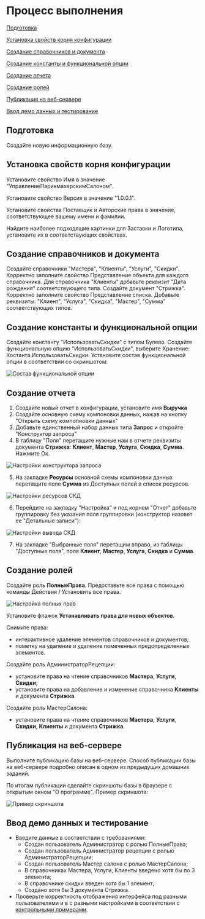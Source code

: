 # Процесс выполнения

[Подготовка](#Подготовка)

[Установка свойств корня конфигурации](#Установка%20свойств%20корня%20конфигурации)

[Создание справочников и документа](#Создание%20справочников%20и%20документа)

[Создание константы и функциональной опции](#Создание%20константы%20и%20функциональной%20опции)

[Создание отчета](#Создание%20отчета)

[Создание ролей](#Создание%20ролей)

[Публикация на веб-сервере](#Публикация%20на%20веб-сервере)

[Ввод демо данных и тестирование](#Ввод%20демо%20данных%20и%20тестирование)

## Подготовка
Создайте новую информационную базу.

<a name="Установка свойств корня конфигурации"></a> 
## Установка свойств корня конфигурации
Установите свойство Имя в значение "УправлениеПарикмахерскимСалоном".

Установите свойство Версия в значение "1.0.0.1".

Установите свойства Поставщик и Авторские права в значение, соответствующее вашему имени и фамилии.

Найдите наиболее подходящие картинки для Заставки и Логотипа, установите их в соответствующих свойствах.

<a name="Создание справочников и документа"></a> 
## Создание справочников и документа
Создайте справочники "Мастера", "Клиенты", "Услуги", "Скидки". Корректно заполните свойство Представление объекта для каждого справочника. Для справочника "Клиенты" добавьте реквизит "Дата рождения" соответствующего типа.
Создайте документ "Стрижка". Корректно заполните свойство Представление списка. Добавьте реквизиты: "Клиент", "Услуга", "Скидка", "Мастер", "Сумма" соответствующих типов.

<a name="Создание константы и функциональной опции"></a> 
## Создание константы и функциональной опции
Создайте константу "ИспользоватьСкидки" с типом Булево. Создайте функциональную опцию "ИспользоватьСкидки", выберите Хранение: Костанта.ИспользоватьСкидки. Установите состав функциональной опции в соответствии со скриншотом:

![Состав функциональной опции](img/fo-1.png)

<a name="Создание отчета"></a> 
## Создание отчета
1. Создайте новый отчет в конфигурации, установите имя **Выручка**
2. Создайте основную схему компоновки данных, нажав на кнопку "Открыть схему компопновки данных"
3. Добавьте единственный набор данных типа **Запрос** и откройте "Конструктор запроса"
4. В таблицу "Поля" перетащите нужные нам в отчете реквизиты документа **Стрижка**: **Клиент**, **Мастер**, **Услуга**, **Скидка**, **Сумма**. Нажмите Ок.

![Настройки конструктора запроса](img/query-constructor-1.png)

5. На закладке **Ресурсы** основной схемы компоновки данных перетащите поле **Сумма** из Доступных полей в список ресурсов.

![Настройки ресурсов СКД](img/data-composition-schema-1.png)

6. Перейдите на закладку "Настройка" и под корнем "Отчет" добавьте группировку без указания поля группировки (конструктор назовет ее "Детальные записи"):

![Настройки вывода СКД](img/data-composition-schema-2.png)

7. На закладке "Выбранные поля" перетащим вправо, из таблицы "Доступные поля", поля **Клиент**, **Мастер**, **Услуга**, **Скидка** и **Сумма**.

<a name="Создание ролей"></a> 
## Создание ролей
Создайте роль **ПолныеПрава**. Предоставьте все права с помощью команды Действия / Установить все права.

![Настройка полных прав](img/roles-1.png)

Установите флажок **Устанавливать права для новых объектов**.

Снимите права: 
- интерактивное удаление элементов справочников и документов;
- пометку на удаление и удаление помеченных предопределенных элементов.

Создайте роль АдминистраторРецепции:
- установите права на чтение справочников **Мастера**, **Услуги**, **Скидки**;
- установите права на добавление и изменение справочника **Клиенты** и документа **Стрижка**.

Создайте роль МастерСалона:
- установите права на чтение справочников **Мастера**, **Услуги**, **Скидки**, **Клиенты** и документа **Стрижка**.

<a name="Публикация на веб-сервере"></a> 
## Публикация на веб-сервере
Выполните публикацию базы на веб-сервере. Способ публикации базы на веб-сервере подробно описан в одном из предыдущих домашних заданий.

По итогам публикации сделайте скриншоты базы в браузере с открытым окном "О программе". Пример скриншота:

![Пример скриншота](img/roles-1.png)

<a name="Ввод демо данных и тестирование"></a> 
## Ввод демо данных и тестирование
- Введите данные в соответствии с требованиями:
    - Создан пользователь Администратор с ролью ПолныеПрава;
    - Создан пользователь Администратор рецепции с ролью АдминистраторРецепции;
    - Создан пользователь Мастер салона с ролью МастерСалона;
    - В справочниках Мастера, Услуги, Клиенты введено хотя бы по 3 элемента;
    - В справочнике скидки введен хотя бы 1 элемент;
    - Создано хотя бы 3 документа Стрижка.
- Проверьте корректность отображения интерфейса под разными пользователями и в с разными настройками в соответствии с [контрольными примерами](test-cases.md).
